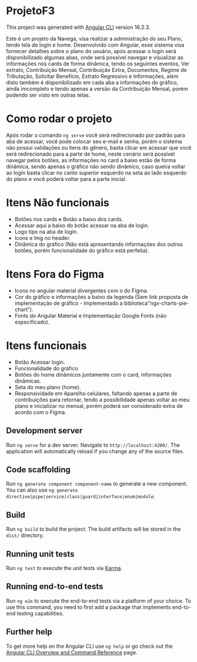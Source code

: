 # ProjetoF3

This project was generated with [Angular CLI](https://github.com/angular/angular-cli) version 16.2.3.


Este é um projeto da Navega, visa realizar a administração do seu Plano, tendo tela de login e home. Desenvolvido com Angular, esse sistema visa fornecer detalhes sobre o plano do usuário, após acessar o login será disponibilizado algumas abas, onde será possível navegar e visualizar as informações nos cards de forma dinâmica, tendo os seguintes eventos, Ver extrato, Contribuição Mensal, Contribuição Extra, Documentos, Regime de Tributação, Solicitar Benefício, Extrato Regressivo e Informações, além disto também é disponibilizado em cada aba a informações do gráfico, ainda imcompleto e tendo apenas a versão da Contribuição Mensal, porém podendo ser visto em outras telas.

# Como rodar o projeto

Após rodar o comando `ng serve` você será redirecionado por padrão para aba de acessar, você pode colocar seu e-mail e senha, porém o sistema não possui validações ou itens do gênero, basta clicar em acessar que você será redirecionado para a parte de home, neste cenário será possível navegar pelos botões, as informações no card a baixo estão de forma dinâmica, sendo apenas o gráfico não sendo dinâmico, caso queira voltar ao login basta clicar no canto superior esquerdo na seta ao lado esquerdo do plano e você poderá voltar para a parte inicial.

# Itens Não funcionais

- Botões nos cards e Botão a baixo dos cards.
- Acessar aqui a baixo do botão acessar na aba de login.
- Logo tipo na aba de login.
- Icons e Img no header.
- Dinâmica do gráfico (Não está apresentando informações dos outros botões, porém funcionalidade do gráfico está perfeita).

# Itens Fora do Figma

- Icons no angular material divergentes com o do Figma.
- Cor do gráfico e informações a baixo da legenda (Sem link proposta de implementação de gráfico - Implementado a biblioteca"ngx-charts-pie-chart").
- Fonts do Angular Material e Implementação Google Fonts (não especificado).

# Itens funcionais
- Botão Acessar login.
- Funcionalidade do gráfico
- Botões do home dinâmicos juntamente com o card, informações dinâmicas.
- Seta do meu plano (home).
- Responsividade em Aparelho celulares, faltando apenas a parte de contribuições para retornar, tendo a possibilidade apenas voltar ao meu plano e inicializar no mensal, porém poderá ser considerado extra de acordo com o Figma.

## Development server

Run `ng serve` for a dev server. Navigate to `http://localhost:4200/`. The application will automatically reload if you change any of the source files.

## Code scaffolding

Run `ng generate component component-name` to generate a new component. You can also use `ng generate directive|pipe|service|class|guard|interface|enum|module`.

## Build

Run `ng build` to build the project. The build artifacts will be stored in the `dist/` directory.

## Running unit tests

Run `ng test` to execute the unit tests via [Karma](https://karma-runner.github.io).

## Running end-to-end tests

Run `ng e2e` to execute the end-to-end tests via a platform of your choice. To use this command, you need to first add a package that implements end-to-end testing capabilities.

## Further help

To get more help on the Angular CLI use `ng help` or go check out the [Angular CLI Overview and Command Reference](https://angular.io/cli) page.